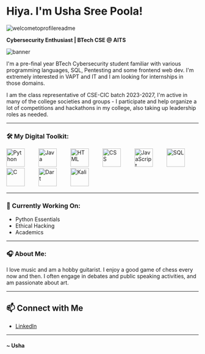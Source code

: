 # Hiya. I'm Usha Sree Poola! 

![welcometoprofilereadme](https://github.com/user-attachments/assets/2d7f637d-f13d-42d6-8f50-d7a576207136)

**Cybersecurity Enthusiast | BTech CSE @ AITS**

![banner](https://github.com/user-attachments/assets/fc2952bc-c28b-46de-b62f-1508824a473a)

I'm a pre-final year BTech Cybersecurity student familiar with various programming languages, SQL, Pentesting and some frontend web dev. I'm extremely interested in VAPT and IT and I am looking for internships in those domains. 

I am the class representative of CSE-CIC batch 2023-2027, I'm active in many of the college societies and groups - I participate and help organize a lot of competitions and hackathons in my college, also taking up leadership roles as needed. 

---

### 🛠️ My Digital Toolkit:
<img src="https://github.com/user-attachments/assets/d218cf82-b8b4-462d-9b04-b504f4bf4a80" alt="Python" style="height:3rem; background:transparent; margin-right:2rem;">
<img src="https://github.com/user-attachments/assets/b82dcfb3-4550-4345-9d82-f7681dd1e8a8" alt="Java" style="height:3rem; background:transparent; margin-right:2rem;">
<img src="https://github.com/user-attachments/assets/7be6d8f8-5617-4c88-9bba-863616406c89" alt="HTML" style="height:3rem; background:transparent; margin-right:2rem;"> 
<img src="https://github.com/user-attachments/assets/40bafe63-47eb-41e8-8460-cd8bf2aa9098" alt="CSS" style="height:3rem; background:transparent; margin-right:2rem;">
<img src="https://github.com/user-attachments/assets/b72cbfbd-7499-4e9f-95c1-4261736ae9b1" alt="JavaScript" style="height:3rem; background:transparent; margin-right:2rem;">  
<img src="https://github.com/user-attachments/assets/54b7f336-6160-484b-9c45-4033b625cd45" alt="SQL" style="height:3rem; background:transparent; margin-right:2rem;"> 
<img src="https://github.com/user-attachments/assets/a4459da5-943b-48dc-84b9-c829aa21dfa2" alt="C" style="height:3rem; background:transparent; margin-right:2rem;"> 
<img src="https://github.com/user-attachments/assets/6136600a-95b6-4126-b720-fa5e976c6dab" alt="Dart" style="height:3rem; background:transparent; margin-right:2rem;"> 
<img src="https://github.com/user-attachments/assets/24cb5ad1-9323-4a7b-a961-13f9641b73e7" alt="Kali" style="height:3rem; background:transparent; margin-right:2rem;"> 

---

### 🔭 Currently Working On:

- Python Essentials
- Ethical Hacking
- Academics 

---

### 🎧 About Me:

I love music and am a hobby guitarist. I enjoy a good game of chess every now and then. I often engage in debates and public speaking activities, and am passionate about art. 

---

## 📫 Connect with Me
- [LinkedIn](https://www.linkedin.com/in/ushasree-poola/)

---

#### ~ Usha

